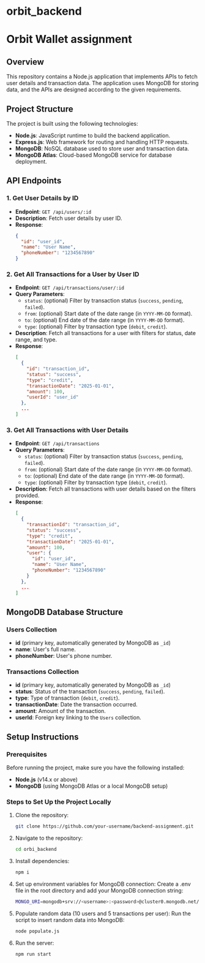 # orbit_backend
# Orbit Wallet assignment

## Overview
This repository contains a Node.js application that implements APIs to fetch user details and transaction data. The application uses MongoDB for storing data, and the APIs are designed according to the given requirements.

## Project Structure
The project is built using the following technologies:
- **Node.js**: JavaScript runtime to build the backend application.
- **Express.js**: Web framework for routing and handling HTTP requests.
- **MongoDB**: NoSQL database used to store user and transaction data.
- **MongoDB Atlas**: Cloud-based MongoDB service for database deployment.

## API Endpoints

### 1. Get User Details by ID
- **Endpoint**: `GET /api/users/:id`
- **Description**: Fetch user details by user ID.
- **Response**:
    ```json
    {
      "id": "user_id",
      "name": "User Name",
      "phoneNumber": "1234567890"
    }
    ```

### 2. Get All Transactions for a User by User ID
- **Endpoint**: `GET /api/transactions/user/:id`
- **Query Parameters**:
  - `status`: (optional) Filter by transaction status (`success`, `pending`, `failed`).
  - `from`: (optional) Start date of the date range (in `YYYY-MM-DD` format).
  - `to`: (optional) End date of the date range (in `YYYY-MM-DD` format).
  - `type`: (optional) Filter by transaction type (`debit`, `credit`).
- **Description**: Fetch all transactions for a user with filters for status, date range, and type.
- **Response**:
    ```json
    [
      {
        "id": "transaction_id",
        "status": "success",
        "type": "credit",
        "transactionDate": "2025-01-01",
        "amount": 100,
        "userId": "user_id"
      },
      ...
    ]
    ```

### 3. Get All Transactions with User Details
- **Endpoint**: `GET /api/transactions`
- **Query Parameters**:
  - `status`: (optional) Filter by transaction status (`success`, `pending`, `failed`).
  - `from`: (optional) Start date of the date range (in `YYYY-MM-DD` format).
  - `to`: (optional) End date of the date range (in `YYYY-MM-DD` format).
  - `type`: (optional) Filter by transaction type (`debit`, `credit`).
- **Description**: Fetch all transactions with user details based on the filters provided.
- **Response**:
    ```json
    [
      {
        "transactionId": "transaction_id",
        "status": "success",
        "type": "credit",
        "transactionDate": "2025-01-01",
        "amount": 100,
        "user": {
          "id": "user_id",
          "name": "User Name",
          "phoneNumber": "1234567890"
        }
      },
      ...
    ]
    ```

## MongoDB Database Structure

### Users Collection
- **id** (primary key, automatically generated by MongoDB as `_id`)
- **name**: User's full name.
- **phoneNumber**: User's phone number.

### Transactions Collection
- **id** (primary key, automatically generated by MongoDB as `_id`)
- **status**: Status of the transaction (`success`, `pending`, `failed`).
- **type**: Type of transaction (`debit`, `credit`).
- **transactionDate**: Date the transaction occurred.
- **amount**: Amount of the transaction.
- **userId**: Foreign key linking to the `Users` collection.

## Setup Instructions

### Prerequisites
Before running the project, make sure you have the following installed:
- **Node.js** (v14.x or above)
- **MongoDB** (using MongoDB Atlas or a local MongoDB setup)

### Steps to Set Up the Project Locally

1. Clone the repository:

   ```bash
   git clone https://github.com/your-username/backend-assignment.git
2. Navigate to the repository:

   ```bash
   cd orbi_backend

3. Install dependencies:

   ```bash
   npm i
4. Set up environment variables for MongoDB connection: Create a .env file in the root directory and add your MongoDB connection string:

   ```bash
   MONGO_URI=mongodb+srv://<username>:<password>@cluster0.mongodb.net/your-database

5. Populate random data (10 users and 5 transactions per user): Run the script to insert random data into MongoDB:

   ```bash
   node populate.js

6. Run the server:

   ```bash
   npm run start

